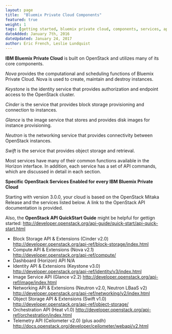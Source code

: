 ```yaml
---
layout: page
title:  "Bluemix Private Cloud Components"
featured: true
weight: 1
tags: [getting started, bluemix private cloud, components, services, api]
dateAdded: January 7th, 2016
dateUpdated: January 24, 2017
author: Eric French, Leslie Lundquist
---
```


**IBM Bluemix Private Cloud** is built on OpenStack and utilizes many of its core components.

_Nova_ provides the computational and scheduling functions of Bluemix Private Cloud.  Nova is used to create, maintain and destroy instances.

_Keystone_ is the identity service that provides authorization and endpoint access to the OpenStack cluster.

_Cinder_ is the service that provides block storage provisioning and connection to instances.

_Glance_ is the image service that stores and provides disk images for instance provisioning.

_Neutron_ is the networking service that provides connectivity between OpenStack instances.

_Swift_ is the service that provides object storage and retrieval.

Most services have many of their common functions available in the Horizon interface.  In addition, each service has a set of API commands, which are discussed in detail in each section.

**Specific OpenStack Services Enabled for every IBM Bluemix Private Cloud**

Starting with version 3.0.0, your cloud is based on the OpenStack Mitaka Release and the services listed below. A link to the OpenStack API documentation is provided.

Also, the **OpenStack API QuickStart Guide** might be helpful for gettign started: http://developer.openstack.org/api-guide/quick-start/api-quick-start.html

 * Block Storage API & Extensions (Cinder v2.0) http://developer.openstack.org/api-ref/block-storage/index.html
 * Compute API & Extensions (Nova v2.1) http://developer.openstack.org/api-ref/compute/
 * Dashboard (Horizon) API N/A
 * Identity API & Extensions (Keystone v3.0) http://developer.openstack.org/api-ref/identity/v3/index.html
 * Image Service API (Glance v2.2) http://developer.openstack.org/api-ref/image/index.html
 * Networking API & Extensions (Neutron v2.0, Neutron LBaaS v2) http://developer.openstack.org/api-ref/networking/v2/index.html
 * Object Storage API & Extensions (Swift v1.0) http://developer.openstack.org/api-ref/object-storage/
 * Orchestration API (Heat v1.0) http://developer.openstack.org/api-ref/orchestration/index.html
 * Telemetry API (Ceilometer v2.0) (plus aodh) http://docs.openstack.org/developer/ceilometer/webapi/v2.html
